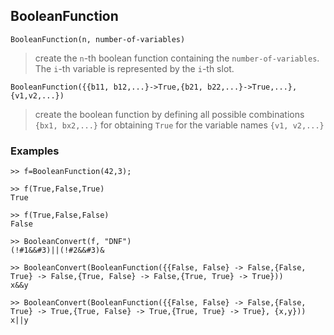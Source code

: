 ## BooleanFunction

```
BooleanFunction(n, number-of-variables)
```

> create the `n`-th boolean function containing the `number-of-variables`. The `i`-th variable is represented by the `i`-th slot.

```
BooleanFunction({{b11, b12,...}->True,{b21, b22,...}->True,...}, {v1,v2,...})
```

> create the boolean function by defining all possible combinations `{bx1, bx2,...}` for obtaining `True` for the variable names `{v1, v2,...}`
 
### Examples

``` 
>> f=BooleanFunction(42,3); 
 
>> f(True,False,True) 
True

>> f(True,False,False) 
False 

>> BooleanConvert(f, "DNF") 
(!#1&&#3)||(!#2&&#3)&

>> BooleanConvert(BooleanFunction({{False, False} -> False,{False, True} -> False,{True, False} -> False,{True, True} -> True})) 
x&&y

>> BooleanConvert(BooleanFunction({{False, False} -> False,{False, True} -> True,{True, False} -> True,{True, True} -> True}, {x,y})) 
x||y
        
```
